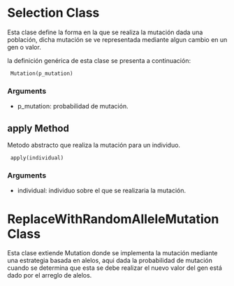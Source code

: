 # Selection Class

Esta clase define la forma en la que se realiza la mutación dada una población, dicha mutación se ve representada mediante algun cambio en un gen o valor.

la definición genérica de esta clase se presenta a continuación: 

````
 Mutation(p_mutation)
````

### Arguments

- p_mutation: probabilidad de mutación.

## apply Method

Metodo abstracto que realiza la mutación para un individuo.

````
 apply(individual)
````

### Arguments

- individual: individuo sobre el que se realizaria la mutación.

# ReplaceWithRandomAlleleMutation Class

Esta clase extiende Mutation donde se implementa la mutación mediante una estrategia basada en alelos, aqui dada la probabilidad de mutación cuando se determina que esta se debe realizar el nuevo valor del gen está dado por el arreglo de alelos.